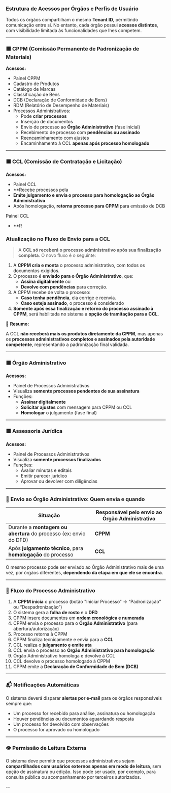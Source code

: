 ### **Estrutura de Acessos por Órgãos e Perfis de Usuário**

Todos os órgãos compartilham o mesmo **Tenant ID**, permitindo comunicação entre si. No entanto, cada órgão possui **acessos distintos**, com visibilidade limitada às funcionalidades que lhes competem.

---

### 🟩 **CPPM (Comissão Permanente de Padronização de Materiais)**

**Acessos:**

- Painel CPPM
- Cadastro de Produtos
- Catálogo de Marcas
- Classificação de Bens
- DCB (Declaração de Conformidade de Bens)
- RDM (Relatório de Desempenho de Materiais)
- Processos Administrativos:
    - Pode **criar processos**
    - Inserção de documentos
    - Envio de processo ao **Órgão Administrativo** (fase inicial)
    - Recebimento de processo com **pendências ou assinado**
    - Reencaminhamento com ajustes
    - Encaminhamento à CCL **apenas após processo homologado**

---

### 🟧 **CCL (Comissão de Contratação e Licitação)**

**Acessos:**

- Painel CCL
- **Recebe processos  pela 
- **Emite julgamento e envia o processo para homologação ao Órgão Administrativo**
- Após homologação, **retorna processo para CPPM** para emissão de DCB

Painel CCL

- **R

### **Atualização no Fluxo de Envio para a CCL**
> 
> 
> A **CCL só receberá o processo administrativo após sua finalização completa**. O novo fluxo é o seguinte:
> 
1. A **CPPM cria e monta** o processo administrativo, com todos os documentos exigidos.
2. O processo é **enviado para o Órgão Administrativo**, que:
    - **Assina digitalmente** ou
    - **Devolve com pendências** para correção.
3. A CPPM recebe de volta o processo:
    - **Caso tenha pendência**, ela corrige e reenvia.
    - **Caso esteja assinado**, o processo é considerado 
4. **Somente após essa finalização e retorno do processo assinado à CPPM**, será habilitada no sistema a **opção de tramitação para a CCL**.

📌 **Resumo:**

A CCL **não receberá mais os produtos diretamente da CPPM**, mas apenas os **processos administrativos completos e assinados pela autoridade competente**, representando a padronização final validada.

---

### 🟦 **Órgão Administrativo**

**Acessos:**

- Painel de Processos Administrativos
- Visualiza **somente processos pendentes de sua assinatura**
- Funções:
    - **Assinar digitalmente**
    - **Solicitar ajustes** com mensagem para CPPM ou CCL
    - **Homologar** o julgamento (fase final)

---

### 🟥 **Assessoria Jurídica**

**Acessos:**

- Painel de Processos Administrativos
- Visualiza **somente processos finalizados**
- Funções:
    - Avaliar minutas e editais
    - Emitir parecer jurídico
    - Aprovar ou devolver com diligências

---

### 🔁 **Envio ao Órgão Administrativo: Quem envia e quando**

| Situação | Responsável pelo envio ao Órgão Administrativo |
| --- | --- |
| Durante a **montagem ou abertura** do processo (ex: envio do DFD) | **CPPM** |
| Após **julgamento técnico**, para **homologação** do processo | **CCL** |

O mesmo processo pode ser enviado ao Órgão Administrativo mais de uma vez, por órgãos diferentes, **dependendo da etapa em que ele se encontra**.

---

### 🧾 **Fluxo do Processo Administrativo**

1. A **CPPM inicia** o processo (botão "Iniciar Processo" → “Padronização” ou “Despadronização”)
2. O sistema gera a **folha de rosto** e o **DFD**
3. CPPM insere documentos em **ordem cronológica e numerada**
4. CPPM envia o processo para o **Órgão Administrativo** (para abertura/autorização)
5. Processo retorna à CPPM
6. CPPM finaliza tecnicamente e envia para a **CCL**
7. CCL realiza o **julgamento e emite ata**
8. CCL envia o processo ao **Órgão Administrativo para homologação**
9. Órgão Administrativo homologa e devolve à CCL
10. CCL devolve o processo homologado à CPPM
11. CPPM emite a **Declaração de Conformidade de Bem (DCB)**

---

### 📬 **Notificações Automáticas**

O sistema deverá disparar **alertas por e-mail** para os órgãos responsáveis sempre que:

- Um processo for recebido para análise, assinatura ou homologação
- Houver pendências ou documentos aguardando resposta
- Um processo for devolvido com observações
- O processo for aprovado ou homologado

---

### 👁️ **Permissão de Leitura Externa**

O sistema deve permitir que processos administrativos sejam **compartilhados com usuários externos apenas em modo de leitura**, sem opção de assinatura ou edição. Isso pode ser usado, por exemplo, para consulta pública ou acompanhamento por terceiros autorizados.

--